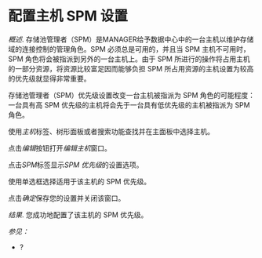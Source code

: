 # 配置主机 SPM 设置

*概述*.
存储池管理者（SPM）是MANAGER给予数据中心中的一台主机以维护存储域的连接控制的管理角色。SPM
必须总是可用的，并且当 SPM 主机不可用时，SPM
角色将会被指派到另外的一台主机上。由于 SPM
所进行的操作将占用主机的一部分资源，将资源比较富足因而能够负担 SPM
所占用资源的主机设置为较高的优先级就显得非常重要。

存储池管理者（SPM）优先级设置改变一台主机被指派为 SPM
角色的可能程度：一台具有高 SPM
优先级的主机将会先于一台具有低优先级的主机被指派为 SPM 角色。

使用*主机*标签、树形面板或者搜索功能查找并在主面板中选择主机。

点击*编辑*按钮打开*编辑主机*窗口。

点击*SPM*标签显示*SPM 优先级*的设置选项。

使用单选框选择适用于该主机的 SPM 优先级。

点击*确定*保存您的设置并关闭该窗口。

*结果*.
您成功地配置了该主机的 SPM 优先级。

*参见：*

-   ?
